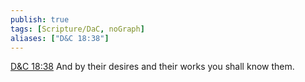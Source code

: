 ```yaml
---
publish: true
tags: [Scripture/DaC, noGraph]
aliases: ["D&C 18:38"]
---
```

[D&C 18:38](https://churchofjesuschrist.org/study/scriptures/dc-testament/dc/18?lang=eng&id=p38#p38) And by their desires and their works you shall know them.
